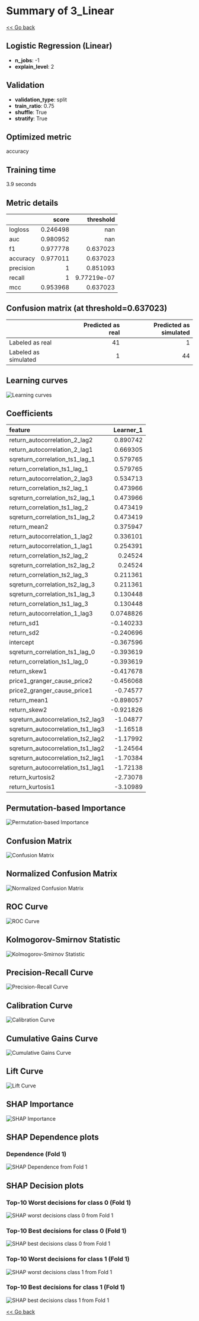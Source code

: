 # Summary of 3_Linear

[<< Go back](../README.md)


## Logistic Regression (Linear)
- **n_jobs**: -1
- **explain_level**: 2

## Validation
 - **validation_type**: split
 - **train_ratio**: 0.75
 - **shuffle**: True
 - **stratify**: True

## Optimized metric
accuracy

## Training time

3.9 seconds

## Metric details
|           |    score |     threshold |
|:----------|---------:|--------------:|
| logloss   | 0.246498 | nan           |
| auc       | 0.980952 | nan           |
| f1        | 0.977778 |   0.637023    |
| accuracy  | 0.977011 |   0.637023    |
| precision | 1        |   0.851093    |
| recall    | 1        |   9.77219e-07 |
| mcc       | 0.953968 |   0.637023    |


## Confusion matrix (at threshold=0.637023)
|                      |   Predicted as real |   Predicted as simulated |
|:---------------------|--------------------:|-------------------------:|
| Labeled as real      |                  41 |                        1 |
| Labeled as simulated |                   1 |                       44 |

## Learning curves
![Learning curves](learning_curves.png)

## Coefficients
| feature                           |   Learner_1 |
|:----------------------------------|------------:|
| return_autocorrelation_2_lag2     |   0.890742  |
| return_autocorrelation_2_lag1     |   0.669305  |
| sqreturn_correlation_ts1_lag_1    |   0.579765  |
| return_correlation_ts1_lag_1      |   0.579765  |
| return_autocorrelation_2_lag3     |   0.534713  |
| return_correlation_ts2_lag_1      |   0.473966  |
| sqreturn_correlation_ts2_lag_1    |   0.473966  |
| return_correlation_ts1_lag_2      |   0.473419  |
| sqreturn_correlation_ts1_lag_2    |   0.473419  |
| return_mean2                      |   0.375947  |
| return_autocorrelation_1_lag2     |   0.336101  |
| return_autocorrelation_1_lag1     |   0.254391  |
| return_correlation_ts2_lag_2      |   0.24524   |
| sqreturn_correlation_ts2_lag_2    |   0.24524   |
| return_correlation_ts2_lag_3      |   0.211361  |
| sqreturn_correlation_ts2_lag_3    |   0.211361  |
| sqreturn_correlation_ts1_lag_3    |   0.130448  |
| return_correlation_ts1_lag_3      |   0.130448  |
| return_autocorrelation_1_lag3     |   0.0748826 |
| return_sd1                        |  -0.140233  |
| return_sd2                        |  -0.240696  |
| intercept                         |  -0.367596  |
| sqreturn_correlation_ts1_lag_0    |  -0.393619  |
| return_correlation_ts1_lag_0      |  -0.393619  |
| return_skew1                      |  -0.417678  |
| price1_granger_cause_price2       |  -0.456068  |
| price2_granger_cause_price1       |  -0.74577   |
| return_mean1                      |  -0.898057  |
| return_skew2                      |  -0.921826  |
| sqreturn_autocorrelation_ts2_lag3 |  -1.04877   |
| sqreturn_autocorrelation_ts1_lag3 |  -1.16518   |
| sqreturn_autocorrelation_ts2_lag2 |  -1.17992   |
| sqreturn_autocorrelation_ts1_lag2 |  -1.24564   |
| sqreturn_autocorrelation_ts2_lag1 |  -1.70384   |
| sqreturn_autocorrelation_ts1_lag1 |  -1.72138   |
| return_kurtosis2                  |  -2.73078   |
| return_kurtosis1                  |  -3.10989   |


## Permutation-based Importance
![Permutation-based Importance](permutation_importance.png)
## Confusion Matrix

![Confusion Matrix](confusion_matrix.png)


## Normalized Confusion Matrix

![Normalized Confusion Matrix](confusion_matrix_normalized.png)


## ROC Curve

![ROC Curve](roc_curve.png)


## Kolmogorov-Smirnov Statistic

![Kolmogorov-Smirnov Statistic](ks_statistic.png)


## Precision-Recall Curve

![Precision-Recall Curve](precision_recall_curve.png)


## Calibration Curve

![Calibration Curve](calibration_curve_curve.png)


## Cumulative Gains Curve

![Cumulative Gains Curve](cumulative_gains_curve.png)


## Lift Curve

![Lift Curve](lift_curve.png)



## SHAP Importance
![SHAP Importance](shap_importance.png)

## SHAP Dependence plots

### Dependence (Fold 1)
![SHAP Dependence from Fold 1](learner_fold_0_shap_dependence.png)

## SHAP Decision plots

### Top-10 Worst decisions for class 0 (Fold 1)
![SHAP worst decisions class 0 from Fold 1](learner_fold_0_shap_class_0_worst_decisions.png)
### Top-10 Best decisions for class 0 (Fold 1)
![SHAP best decisions class 0 from Fold 1](learner_fold_0_shap_class_0_best_decisions.png)
### Top-10 Worst decisions for class 1 (Fold 1)
![SHAP worst decisions class 1 from Fold 1](learner_fold_0_shap_class_1_worst_decisions.png)
### Top-10 Best decisions for class 1 (Fold 1)
![SHAP best decisions class 1 from Fold 1](learner_fold_0_shap_class_1_best_decisions.png)

[<< Go back](../README.md)
